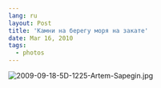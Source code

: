 ```yaml
---
lang: ru
layout: Post
title: 'Камни на берегу моря на закате'
date: Mar 16, 2010
tags:
  - photos
---
```


![2009-09-18-5D-1225-Artem-Sapegin.jpg](photo://302)

